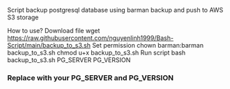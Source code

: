 Script backup postgresql database using barman backup and push to AWS S3 storage

How to use?
Download file
  wget https://raw.githubusercontent.com/nguyenlinh1999/Bash-Script/main/backup_to_s3.sh
Set permission
  chown barman:barman backup_to_s3.sh
  chmod u+x backup_to_s3.sh
Run script
  bash backup_to_s3.sh PG_SERVER PG_VERSION
### Replace with your PG_SERVER and PG_VERSION 
